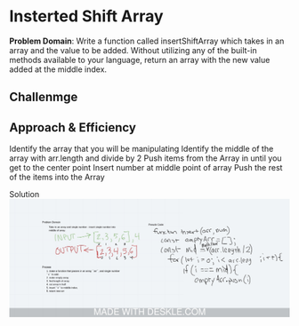 #  Insterted Shift Array

**Problem Domain**: Write a function called insertShiftArray which takes in an array and the value to be added. Without utilizing any of the built-in methods available to your language, return an array with the new value added at the middle index.

## Challenmge

## Approach & Efficiency

Identify the array that you will be manipulating
Identify the middle of the array with arr.length and divide by 2
Push items from the Array in until you get to the center point
Insert number at middle point of array
Push the rest of the items into the Array

Solution
![WhiteBoard](./assets/array-shift.jpeg)